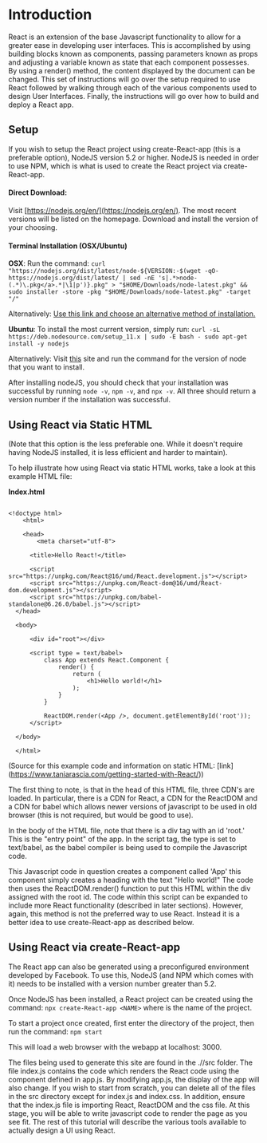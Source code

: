 # Introduction
  React is an extension of the base Javascript functionality to allow for a greater ease in developing user interfaces. This is accomplished by using building blocks known as components, passing parameters known as props and adjusting a variable known as state that each component
  possesses. By using a render() method, the content displayed by the
  document can be changed. This set of instructions will go over the
  setup required to use React followed by walking through each of
  the various components used to design User Interfaces. Finally, the instructions will go over how to build and deploy a React app.

## Setup


  If you wish to setup the React project using create-React-app
  (this is a preferable option), NodeJS version 5.2 or higher.
  NodeJS is needed in order to use NPM, which is what is used to
  create the React project via create-React-app.

#### Direct Download:


  Visit [https://nodejs.org/en/](https://nodejs.org/en/). The most recent
  versions will be listed on the homepage. Download and install the version
  of your choosing.

#### Terminal Installation (OSX/Ubuntu)


  **OSX**:
  Run the command:
   `curl "https://nodejs.org/dist/latest/node-${VERSION:-$(wget -qO- https://nodejs.org/dist/latest/ | sed -nE 's|.*>node-(.*)\.pkg</a>.*|\1|p')}.pkg" > "$HOME/Downloads/node-latest.pkg" && sudo installer -store -pkg "$HOME/Downloads/node-latest.pkg" -target "/"`

  Alternatively: [Use this link and choose an alternative method of installation.](https://nodejs.org/en/download/package-manager/#alternatives)

  **Ubuntu**:
  To install the most current version, simply run:
  `curl -sL https://deb.nodesource.com/setup_11.x | sudo -E bash -
  sudo apt-get install -y nodejs`

  Alternatively:  Visit [this](https://nodejs.org/en/download/package-manager/#alternatives) site and run the command for the version of node that you want to install.

  After installing nodeJS, you should check that your installation was successful by
  running  `node -v`, `npm -v`, and `npx -v`. All three should return a version number
  if the installation was successful.

## Using React via Static HTML
  (Note that this option is the less preferable one. While it doesn't require having NodeJS installed, it is less efficient and harder to maintain).

  To help illustrate how using React via static HTML works, take a look at this example HTML file:

  **Index.html**

~~~  

<!doctype html>
    <html>

    <head>
        <meta charset="utf-8">

      <title>Hello React!</title>

      <script src="https://unpkg.com/React@16/umd/React.development.js"></script>
      <script src="https://unpkg.com/React-dom@16/umd/React-dom.development.js"></script>
      <script src="https://unpkg.com/babel-standalone@6.26.0/babel.js"></script>
  </head>

  <body>

      <div id="root"></div>

      <script type = text/babel>
          class App extends React.Component {
              render() {
                  return (
                      <h1>Hello world!</h1>
                  );
              }
          }

          ReactDOM.render(<App />, document.getElementById('root'));
      </script>

  </body>

  </html>

~~~  

(Source for this example code and information on static HTML: [link] (https://www.taniarascia.com/getting-started-with-React/))

The first thing to note, is that in the head of this HTML file, three CDN's are loaded. In particular, there is a CDN for React, a CDN for the ReactDOM and a CDN for babel which allows newer versions of javascript to be used in old browser (this is not required, but would be good to use).


In the body of the HTML file, note that there is a div tag with an id 'root.' This is the "entry point" of the app. In the script tag, the type is set to text/babel, as the babel compiler is being used to compile the Javascript code.


This Javascript code in  question creates a component called 'App' this component simply creates a heading with the text "Hello world!" The code then uses the
ReactDOM.render() function to put this HTML within the div assigned with the root id. The code within this script can be expanded to include more React functionality
(described in later sections). However, again, this method is not the preferred way to use React. Instead it is a better idea to use create-React-app as described below.

## Using React via create-React-app
The React app can also be generated using a preconfigured environment developed by Facebook. To use this, NodeJS (and NPM which comes with it) needs to be installed with a version number greater than 5.2.

Once NodeJS has been installed, a React project can be created using the command: `npx create-React-app <NAME>` where <NAME> is the name of the project.

To start a project once created, first enter the directory of the project, then run the command: `npm start`


This will load a web browser with the webapp at localhost: 3000.

The files being used to generate this site are found in the ./<NAME>/src folder. The file index.js contains the code which renders the React code using the component defined in app.js. By modifying app.js, the display of the app will also change. If you wish to start from scratch, you can delete all of the files in the src directory except for index.js and index.css. In addition, ensure that the index.js file is importing React, ReactDOM and the css file. At this stage, you will be able to write javascript code to render the page as you see fit. The rest of this tutorial will describe the various tools available to actually design a UI using React.
